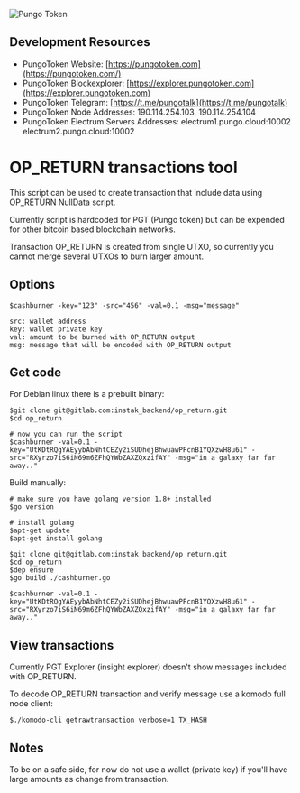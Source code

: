 ![Pungo Token](https://i.ibb.co/T0cFLpx/token-regular-small.png)

## Development Resources

- PungoToken Website: [https://pungotoken.com](https://pungotoken.com/)
- PungoToken Blockexplorer: [https://explorer.pungotoken.com](https://explorer.pungotoken.com)
- PungoToken Telegram: [https://t.me/pungotalk](https://t.me/pungotalk)
- PungoToken Node Addresses:  190.114.254.103, 190.114.254.104
- PungoToken Electrum Servers Addresses: electrum1.pungo.cloud:10002 electrum2.pungo.cloud:10002

# OP_RETURN transactions tool

This script can be used to create transaction that include data using OP_RETURN NullData script.

Currently script is hardcoded for PGT (Pungo token) but can be expended for other bitcoin based blockchain networks.

Transaction OP_RETURN is created from single UTXO, so currently you cannot merge several UTXOs to burn larger amount. 

## Options

```
$cashburner -key="123" -src="456" -val=0.1 -msg="message"

src: wallet address
key: wallet private key
val: amount to be burned with OP_RETURN output
msg: message that will be encoded with OP_RETURN output
```

## Get code

For Debian linux there is a prebuilt binary:

```
$git clone git@gitlab.com:instak_backend/op_return.git
$cd op_return

# now you can run the script
$cashburner -val=0.1 -key="UtKDtRQgYAEyybAbNhtCEZy2iSUDhejBhwuawPFcnB1YQXzwH8u61" -src="RXyrzo7iS6iN69m6ZFhQYWbZAXZQxzifAY" -msg="in a galaxy far far away.."
```

Build manually:

```
# make sure you have golang version 1.8+ installed
$go version

# install golang
$apt-get update
$apt-get install golang

$git clone git@gitlab.com:instak_backend/op_return.git
$cd op_return
$dep ensure
$go build ./cashburner.go 

$cashburner -val=0.1 -key="UtKDtRQgYAEyybAbNhtCEZy2iSUDhejBhwuawPFcnB1YQXzwH8u61" -src="RXyrzo7iS6iN69m6ZFhQYWbZAXZQxzifAY" -msg="in a galaxy far far away.."
```

## View transactions

Currently PGT Explorer (insight explorer) doesn't show messages included with OP_RETURN.

To decode OP_RETURN transaction and verify message use a komodo full node client:

```
$./komodo-cli getrawtransaction verbose=1 TX_HASH
```

## Notes

To be on a safe side, for now do not use a wallet (private key) if you'll have large amounts as change from transaction.
